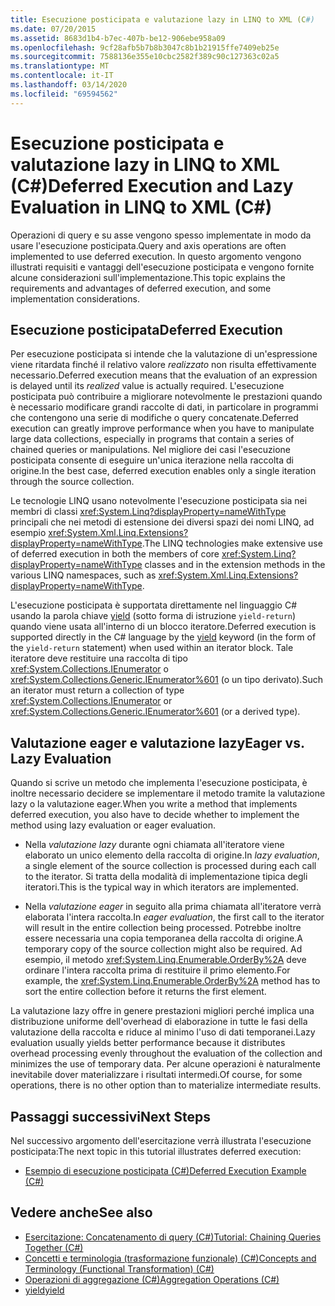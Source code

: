 ```yaml
---
title: Esecuzione posticipata e valutazione lazy in LINQ to XML (C#)
ms.date: 07/20/2015
ms.assetid: 8683d1b4-b7ec-407b-be12-906ebe958a09
ms.openlocfilehash: 9cf28afb5b7b8b3047c8b1b21915ffe7409eb25e
ms.sourcegitcommit: 7588136e355e10cbc2582f389c90c127363c02a5
ms.translationtype: MT
ms.contentlocale: it-IT
ms.lasthandoff: 03/14/2020
ms.locfileid: "69594562"
---
```

# <a name="deferred-execution-and-lazy-evaluation-in-linq-to-xml-c"></a><span data-ttu-id="6b58c-102">Esecuzione posticipata e valutazione lazy in LINQ to XML (C#)</span><span class="sxs-lookup"><span data-stu-id="6b58c-102">Deferred Execution and Lazy Evaluation in LINQ to XML (C#)</span></span>
<span data-ttu-id="6b58c-103">Operazioni di query e su asse vengono spesso implementate in modo da usare l'esecuzione posticipata.</span><span class="sxs-lookup"><span data-stu-id="6b58c-103">Query and axis operations are often implemented to use deferred execution.</span></span> <span data-ttu-id="6b58c-104">In questo argomento vengono illustrati requisiti e vantaggi dell'esecuzione posticipata e vengono fornite alcune considerazioni sull'implementazione.</span><span class="sxs-lookup"><span data-stu-id="6b58c-104">This topic explains the requirements and advantages of deferred execution, and some implementation considerations.</span></span>  
  
## <a name="deferred-execution"></a><span data-ttu-id="6b58c-105">Esecuzione posticipata</span><span class="sxs-lookup"><span data-stu-id="6b58c-105">Deferred Execution</span></span>  
 <span data-ttu-id="6b58c-106">Per esecuzione posticipata si intende che la valutazione di un'espressione viene ritardata finché il relativo valore *realizzato* non risulta effettivamente necessario.</span><span class="sxs-lookup"><span data-stu-id="6b58c-106">Deferred execution means that the evaluation of an expression is delayed until its *realized* value is actually required.</span></span> <span data-ttu-id="6b58c-107">L'esecuzione posticipata può contribuire a migliorare notevolmente le prestazioni quando è necessario modificare grandi raccolte di dati, in particolare in programmi che contengono una serie di modifiche o query concatenate.</span><span class="sxs-lookup"><span data-stu-id="6b58c-107">Deferred execution can greatly improve performance when you have to manipulate large data collections, especially in programs that contain a series of chained queries or manipulations.</span></span> <span data-ttu-id="6b58c-108">Nel migliore dei casi l'esecuzione posticipata consente di eseguire un'unica iterazione nella raccolta di origine.</span><span class="sxs-lookup"><span data-stu-id="6b58c-108">In the best case, deferred execution enables only a single iteration through the source collection.</span></span>  
  
 <span data-ttu-id="6b58c-109">Le tecnologie LINQ usano notevolmente l'esecuzione posticipata sia nei membri di classi <xref:System.Linq?displayProperty=nameWithType> principali che nei metodi di estensione dei diversi spazi dei nomi LINQ, ad esempio <xref:System.Xml.Linq.Extensions?displayProperty=nameWithType>.</span><span class="sxs-lookup"><span data-stu-id="6b58c-109">The LINQ technologies make extensive use of deferred execution in both the members of core <xref:System.Linq?displayProperty=nameWithType> classes and in the extension methods in the various LINQ namespaces, such as <xref:System.Xml.Linq.Extensions?displayProperty=nameWithType>.</span></span>  
  
 <span data-ttu-id="6b58c-110">L'esecuzione posticipata è supportata direttamente nel linguaggio C# usando la parola chiave [yield](../../../language-reference/keywords/yield.md) (sotto forma di istruzione `yield-return`) quando viene usata all'interno di un blocco iteratore.</span><span class="sxs-lookup"><span data-stu-id="6b58c-110">Deferred execution is supported directly in the C# language by the [yield](../../../language-reference/keywords/yield.md) keyword (in the form of the `yield-return` statement) when used within an iterator block.</span></span> <span data-ttu-id="6b58c-111">Tale iteratore deve restituire una raccolta di tipo <xref:System.Collections.IEnumerator> o <xref:System.Collections.Generic.IEnumerator%601> (o un tipo derivato).</span><span class="sxs-lookup"><span data-stu-id="6b58c-111">Such an iterator must return a collection of type <xref:System.Collections.IEnumerator> or <xref:System.Collections.Generic.IEnumerator%601> (or a derived type).</span></span>  
  
## <a name="eager-vs-lazy-evaluation"></a><span data-ttu-id="6b58c-112">Valutazione eager e valutazione lazy</span><span class="sxs-lookup"><span data-stu-id="6b58c-112">Eager vs. Lazy Evaluation</span></span>  
 <span data-ttu-id="6b58c-113">Quando si scrive un metodo che implementa l'esecuzione posticipata, è inoltre necessario decidere se implementare il metodo tramite la valutazione lazy o la valutazione eager.</span><span class="sxs-lookup"><span data-stu-id="6b58c-113">When you write a method that implements deferred execution, you also have to decide whether to implement the method using lazy evaluation or eager evaluation.</span></span>  
  
- <span data-ttu-id="6b58c-114">Nella *valutazione lazy* durante ogni chiamata all'iteratore viene elaborato un unico elemento della raccolta di origine.</span><span class="sxs-lookup"><span data-stu-id="6b58c-114">In *lazy evaluation*, a single element of the source collection is processed during each call to the iterator.</span></span> <span data-ttu-id="6b58c-115">Si tratta della modalità di implementazione tipica degli iteratori.</span><span class="sxs-lookup"><span data-stu-id="6b58c-115">This is the typical way in which iterators are implemented.</span></span>  
  
- <span data-ttu-id="6b58c-116">Nella *valutazione eager* in seguito alla prima chiamata all'iteratore verrà elaborata l'intera raccolta.</span><span class="sxs-lookup"><span data-stu-id="6b58c-116">In *eager evaluation*, the first call to the iterator will result in the entire collection being processed.</span></span> <span data-ttu-id="6b58c-117">Potrebbe inoltre essere necessaria una copia temporanea della raccolta di origine.</span><span class="sxs-lookup"><span data-stu-id="6b58c-117">A temporary copy of the source collection might also be required.</span></span> <span data-ttu-id="6b58c-118">Ad esempio, il metodo <xref:System.Linq.Enumerable.OrderBy%2A> deve ordinare l'intera raccolta prima di restituire il primo elemento.</span><span class="sxs-lookup"><span data-stu-id="6b58c-118">For example, the <xref:System.Linq.Enumerable.OrderBy%2A> method has to sort the entire collection before it returns the first element.</span></span>  
  
 <span data-ttu-id="6b58c-119">La valutazione lazy offre in genere prestazioni migliori perché implica una distribuzione uniforme dell'overhead di elaborazione in tutte le fasi della valutazione della raccolta e riduce al minimo l'uso di dati temporanei.</span><span class="sxs-lookup"><span data-stu-id="6b58c-119">Lazy evaluation usually yields better performance because it distributes overhead processing evenly throughout the evaluation of the collection and minimizes the use of temporary data.</span></span> <span data-ttu-id="6b58c-120">Per alcune operazioni è naturalmente inevitabile dover materializzare i risultati intermedi.</span><span class="sxs-lookup"><span data-stu-id="6b58c-120">Of course, for some operations, there is no other option than to materialize intermediate results.</span></span>  
  
## <a name="next-steps"></a><span data-ttu-id="6b58c-121">Passaggi successivi</span><span class="sxs-lookup"><span data-stu-id="6b58c-121">Next Steps</span></span>  
 <span data-ttu-id="6b58c-122">Nel successivo argomento dell'esercitazione verrà illustrata l'esecuzione posticipata:</span><span class="sxs-lookup"><span data-stu-id="6b58c-122">The next topic in this tutorial illustrates deferred execution:</span></span>  
  
- [<span data-ttu-id="6b58c-123">Esempio di esecuzione posticipata (C#)</span><span class="sxs-lookup"><span data-stu-id="6b58c-123">Deferred Execution Example (C#)</span></span>](./deferred-execution-example.md)  
  
## <a name="see-also"></a><span data-ttu-id="6b58c-124">Vedere anche</span><span class="sxs-lookup"><span data-stu-id="6b58c-124">See also</span></span>

- [<span data-ttu-id="6b58c-125">Esercitazione: Concatenamento di query (C#)</span><span class="sxs-lookup"><span data-stu-id="6b58c-125">Tutorial: Chaining Queries Together (C#)</span></span>](./deferred-execution-and-lazy-evaluation-in-linq-to-xml.md)
- [<span data-ttu-id="6b58c-126">Concetti e terminologia (trasformazione funzionale) (C#)</span><span class="sxs-lookup"><span data-stu-id="6b58c-126">Concepts and Terminology (Functional Transformation) (C#)</span></span>](./concepts-and-terminology-functional-transformation.md)
- [<span data-ttu-id="6b58c-127">Operazioni di aggregazione (C#)</span><span class="sxs-lookup"><span data-stu-id="6b58c-127">Aggregation Operations (C#)</span></span>](./aggregation-operations.md)
- [<span data-ttu-id="6b58c-128">yield</span><span class="sxs-lookup"><span data-stu-id="6b58c-128">yield</span></span>](../../../language-reference/keywords/yield.md)
